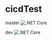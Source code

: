 # cicdTest
master ![.NET Core](https://github.com/Abouttabs/cicdTest/workflows/.NET%20Core/badge.svg?branch=dev)

dev ![.NET Core](https://github.com/Abouttabs/cicdTest/workflows/.NET%20Core/badge.svg?branch=master)

